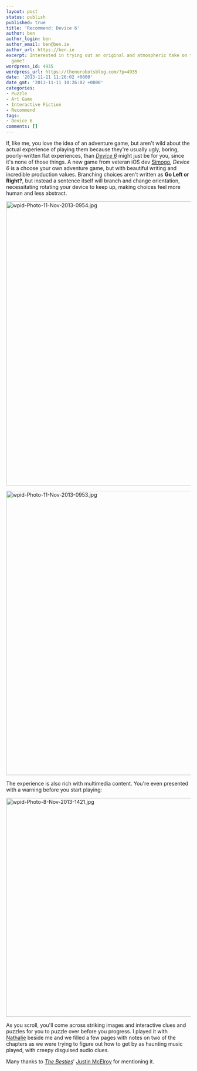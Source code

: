 ```yaml
---
layout: post
status: publish
published: true
title: 'Recommend: Device 6'
author: ben
author_login: ben
author_email: ben@ben.ie
author_url: https://ben.ie
excerpt: Interested in trying out an original and atmospheric take on the adventure
  game?
wordpress_id: 4935
wordpress_url: https://thenorobotsblog.com/?p=4935
date: '2013-11-11 11:26:02 +0000'
date_gmt: '2013-11-11 10:26:02 +0000'
categories:
- Puzzle
- Art Game
- Interactive Fiction
- Recommend
tags:
- Device 6
comments: []
---
```

<p>If, like me, you love the idea of an adventure game, but aren't wild about the actual experience of playing them because they're usually ugly, boring, poorly-written flat experiences, than <a href="https://simogo.com/games/device6/" target="_blank"><em>Device 6</em></a> might just be for you, since it's none of those things. A new game from veteran iOS dev <a href="https://simogo.com" target="_blank">Simogo</a>, <em>Device 6</em> is a choose your own adventure game, but with beautiful writing and incredible production values. Branching choices aren't written as <strong>Go Left or Right?</strong>, but instead a sentence itself will branch and change orientation, necessitating rotating your device to keep up, making choices feel more human and less abstract.</p>
<p><img class="alignnone size-large wp-image-4937" alt="wpid-Photo-11-Nov-2013-0954.jpg" src="assets/uploads/norobots/uploads/2013/11/wpid-Photo-11-Nov-2013-0954.jpg" width="580" height="773" /></p>
<p><img class="alignnone size-large wp-image-4939" alt="wpid-Photo-11-Nov-2013-0953.jpg" src="assets/uploads/norobots/uploads/2013/11/wpid-Photo-11-Nov-2013-09531.jpg" width="580" height="773" /></p>
<p>The experience is also rich with multimedia content. You're even presented with a warning before you start playing:</p>
<p><img class="alignnone size-full wp-image-4933" alt="wpid-Photo-8-Nov-2013-1421.jpg" src="assets/uploads/norobots/uploads/2013/11/wpid-Photo-8-Nov-2013-1421-e1384164985660.jpg" width="580" height="595" /></p>
<p>As you scroll, you'll come across striking images and interactive clues and puzzles for you to puzzle over before you progress. I played it with <a href="https://nathalie.ie/blog">Nathalie</a> beside me and we filled a few pages with notes on two of the chapters as we were trying to figure out how to get by as haunting music played, with creepy disguised audio clues.</p>
<p>Many thanks to <em><a href="https://www.polygon.com/the-besties-podcast" target="_blank">The Besties</a></em>' <a href="https://justinmcelroy.wordpress.com" target="_blank">Justin McElroy</a> for mentioning it.</p>

